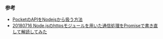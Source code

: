 ### 参考
* [PocketのAPIをNodejsから扱う方法](https://blog.leko.jp/post/how-to-treat-pocket-api-with-js/)
* [20180716 Node.jsのhttpsモジュールを用いた通信処理をPromiseで書き直して解読してみた](https://ky-yk-d.hatenablog.com/entry/2018/07/16/011748)